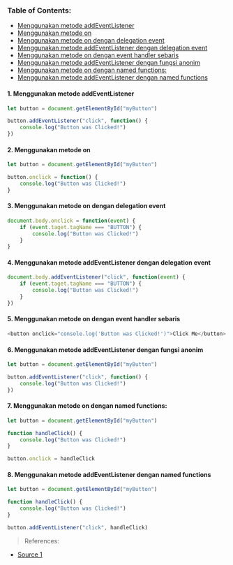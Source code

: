 ### Table of Contents:

- [Menggunakan metode addEventListener](#1-menggunakan-metode-addeventlistener)
- [Menggunakan metode on](#2-menggunakan-metode-on)
- [Menggunakan metode on dengan delegation event](#3-menggunakan-metode-on-dengan-delegation-event)
- [Menggunakan metode addEventListener dengan delegation event](#4-menggunakan-metode-addeventlistener-dengan-delegation-event)
- [Menggunakan metode on dengan event handler sebaris](#5-menggunakan-metode-on-dengan-event-handler-sebaris)
- [Menggunakan metode addEventListener dengan fungsi anonim](#6-menggunakan-metode-addeventlistener-dengan-fungsi-anonim)
- [Menggunakan metode on dengan named functions:](#7-menggunakan-metode-on-dengan-named-functions-)
- [Menggunakan metode addEventListener dengan named functions](#8-menggunakan-metode-addeventlistener-dengan-named-functions)

#### 1. Menggunakan metode addEventListener

```javascript
let button = document.getElementById("myButton")

button.addEventListener("click", function() {
    console.log("Button was Clicked!")
})
```

#### 2. Menggunakan metode on

```javascript
let button = document.getElementById("myButton")

button.onclick = function() {
    console.log("Button was Clicked!")
}
```

#### 3. Menggunakan metode on dengan delegation event

```javascript
document.body.onclick = function(event) {
    if (event.taget.tagName === "BUTTON") {
        console.log("Button was Clicked!")
    }
}
```

#### 4. Menggunakan metode addEventListener dengan delegation event

```javascript
document.body.addEventListener("click", function(event) {
    if (event.taget.tagName === "BUTTON") {
        console.log("Button was Clicked!")
    }
})
```

#### 5. Menggunakan metode on dengan event handler sebaris

```javascript
<button onclick="console.log('Button was Clicked!')">Click Me</button>
```

#### 6. Menggunakan metode addEventListener dengan fungsi anonim

```javascript
let button = document.getElementById("myButton")

button.addEventListener("click", function() {
    console.log("Button was Clicked!")
})
```

#### 7. Menggunakan metode on dengan named functions:

```javascript
let button = document.getElementById("myButton")

function handleClick() {
    console.log("Button was Clicked!")
}

button.onclick = handleClick
```

#### 8. Menggunakan metode addEventListener dengan named functions

```javascript
let button = document.getElementById("myButton")

function handleClick() {
    console.log("Button was Clicked!")
}

button.addEventListener("click", handleClick)
```

> References:
- [Source 1](https://twitter.com/csaba_kissi/status/1610301467100954625 "Source 1")